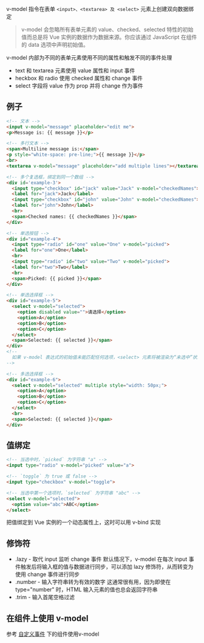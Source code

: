 v-model 指令在表单 `<input>、<textarea> 及 <select>` 元素上创建双向数据绑定

> v-model 会忽略所有表单元素的 value、checked、selected 特性的初始值而总是将 Vue 实例的数据作为数据来源。你应该通过 JavaScript 在组件的 data 选项中声明初始值。


v-model 内部为不同的表单元素使用不同的属性和触发不同的事件处理
* text 和 textarea 元素使用 value 属性和 input 事件
* heckbox 和 radio 使用 checked 属性和 change 事件
* select 字段将 value 作为 prop 并将 change 作为事件





## 例子
```html
<!-- 文本 -->
<input v-model="message" placeholder="edit me">
<p>Message is: {{ message }}</p>

<!-- 多行文本 -->
<span>Multiline message is:</span>
<p style="white-space: pre-line;">{{ message }}</p>
<br>
<textarea v-model="message" placeholder="add multiple lines"></textarea>

<!-- 多个复选框，绑定到同一个数组 -->
<div id='example-3'>
  <input type="checkbox" id="jack" value="Jack" v-model="checkedNames">
  <label for="jack">Jack</label>
  <input type="checkbox" id="john" value="John" v-model="checkedNames">
  <label for="john">John</label>
  <br>
  <span>Checked names: {{ checkedNames }}</span>
</div>

<!-- 单选按钮 -->
<div id="example-4">
  <input type="radio" id="one" value="One" v-model="picked">
  <label for="one">One</label>
  <br>
  <input type="radio" id="two" value="Two" v-model="picked">
  <label for="two">Two</label>
  <br>
  <span>Picked: {{ picked }}</span>
</div>

<!-- 单选选择框 -->
<div id="example-5">
  <select v-model="selected">
    <option disabled value="">请选择</option>
    <option>A</option>
    <option>B</option>
    <option>C</option>
  </select>
  <span>Selected: {{ selected }}</span>
</div>
<!-- 
  如果 v-model 表达式的初始值未能匹配任何选项，<select> 元素将被渲染为“未选中”状态，推荐像上面这样提供一个值为空的禁用选项
-->

<!-- 多选选择框 -->
<div id="example-6">
  <select v-model="selected" multiple style="width: 50px;">
    <option>A</option>
    <option>B</option>
    <option>C</option>
  </select>
  <br>
  <span>Selected: {{ selected }}</span>
</div>
```

## 值绑定
```html
<!-- 当选中时，`picked` 为字符串 "a" -->
<input type="radio" v-model="picked" value="a">

<!-- `toggle` 为 true 或 false -->
<input type="checkbox" v-model="toggle">

<!-- 当选中第一个选项时，`selected` 为字符串 "abc" -->
<select v-model="selected">
  <option value="abc">ABC</option>
</select>
```
把值绑定到 Vue 实例的一个动态属性上，这时可以用 v-bind 实现

## 修饰符
* .lazy - 取代 input 监听 change 事件
  默认情况下，v-model 在每次 input 事件触发后将输入框的值与数据进行同步，可以添加 lazy 修饰符，从而转变为使用 change 事件进行同步
* .number - 输入字符串转为有效的数字
  这通常很有用，因为即使在 type="number" 时，HTML 输入元素的值也总会返回字符串
* .trim - 输入首尾空格过滤

## 在组件上使用 v-model
参考 [自定义事件](./附录-自定义事件.md) 下的组件使用v-model